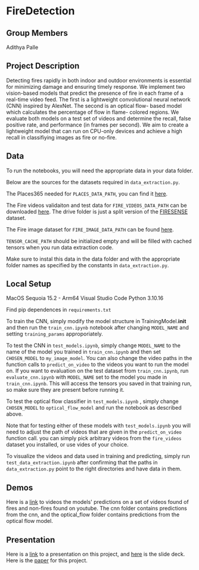 # FireDetection

## Group Members
Adithya Palle

## Project Description

Detecting fires rapidly in both indoor and outdoor
environments is essential for minimizing damage and ensuring
timely response. We implement two vision-based models that predict
the presence of fire in each frame of a real-time video feed.
The first is a lightweight convolutional neural network (CNN)
inspired by AlexNet. The second is an optical flow-
based model which calculates the percentage of flow in flame-
colored regions. We evaluate both models on a test set of videos 
and determine the recall, false positive rate, and performance (in frames per second). We aim to create a lightweight model that can run on CPU-only devices
and achieve a high recall in classifiying images as fire or no-fire.

## Data

To run the notebooks, you will need the appropriate data in your data folder. 

Below are the sources for the datasets required in `data_extraction.py`.

The Places365 needed for `PLACES_DATA_PATH`, you can find it [here](https://github.com/CSAILVision/places365).

The Fire videos validaiton and test data for `FIRE_VIDEOS_DATA_PATH` can be downloaded [here](https://drive.google.com/file/d/1-Q5WJyw4Lil0-Ww_tmM23NFRcRrT2kbz/view?usp=sharing). The drive folder is just a split version of the [FIRESENSE](https://www.kaggle.com/datasets/chrisfilo/firesense) dataset.

The Fire image dataset for `FIRE_IMAGE_DATA_PATH` can be found [here](https://universe.roboflow.com/fire-dataset-tp9jt/fire-detection-sejra/dataset/1).


`TENSOR_CACHE_PATH` should be initialized empty and will be filled with cached tensors when you run data extraction code.

Make sure to instal this data in the data folder and with the appropriate folder names as specified by the constants in `data_extraction.py`.

## Local Setup

MacOS Sequoia 15.2 - Arm64 
Visual Studio Code
Python 3.10.16

Find pip dependences in `requirements.txt`


To train the CNN, simply modify the model structure in TrainingModel.__init__ and then run the `train_cnn.ipynb` notebook after changing `MODEL_NAME` and setting `training_params` approporiately.

To test the CNN in `test_models.ipynb`, simply change `MODEL_NAME` to the name of the model you trained in `train_cnn.ipynb` and then set `CHOSEN_MODEL` to `my_image_model`. You can also change the video paths in the function calls to `predict_on_video` to the videos you want to run the model on. If you want to evaluation on the test
dataset from `train_cnn.ipynb`, run `evaluate_cnn.ipynb` with `MODEL_NAME` set to the model you made in `train_cnn.ipynb`. This will access the tensors you saved in that training run, so make sure they are present before running it.

To test the optical flow classifier in `test_models.ipynb` , simply change  `CHOSEN_MODEL` to `optical_flow_model` and run the notebook as described above.

Note that for testing either of these models with `test_models.ipynb` you will need to adjust the path of videos that
are given in the `predict_on_video` function call. you can simply pick arbitrary videos from the `fire_videos` dataset you installed, or use vides of your choice.

To visualize the videos and data used in training and predicting, simply run `test_data_extraction.ipynb` after confirming that the paths in `data_extraction.py` point to the right directories and have data in them.


## Demos

Here is a [link](https://drive.google.com/drive/folders/1GLSxCgdm0lU-UBnkRTfptQrsf-lBjziE?usp=drive_link) to videos the models' predictions on a set of videos found of fires and non-fires found on youtube. The cnn folder contains predictions from the cnn, and the optical_flow folder contains predictions from the optical flow model.


## Presentation

Here is a [link](https://drive.google.com/file/d/16sRol7EeTIBAhchTKhK_mGw3GRnPg4_p/view?usp=sharing) to a presentation on this project, and [here](https://docs.google.com/presentation/d/15bZosdHpCtiMaM-oO2DC7kbykrmH8jiX7Jp11m3d2xY/edit?usp=sharing) is the slide deck. Here is the [paper](https://drive.google.com/file/d/1-tHPl9khcXLFp7aKiDpZEKszmJUfIA0m/view?usp=sharing) 
for this project.